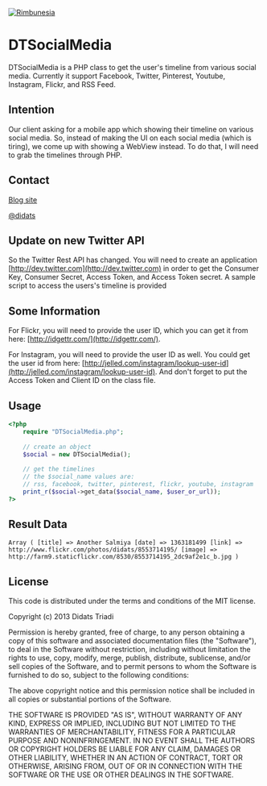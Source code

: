 [![Rimbunesia](http://rimbunesia.com/images/github-rimbunesia.png)](http://rimbunesia.com)

# DTSocialMedia

DTSocialMedia is a PHP class to get the user's timeline from various social media. Currently it support Facebook, Twitter, Pinterest, Youtube, Instagram, Flickr, and RSS Feed.

## Intention

Our client asking for a mobile app which showing their timeline on various social media. So, instead of making the UI on each social media (which is tiring), we come up with showing a WebView instead. To do that, I will need to grab the timelines through PHP. 

## Contact
[Blog site](http://didats.net)

[@didats](https://twitter.com/didats)

## Update on new Twitter API

So the Twitter Rest API has changed. You will need to create an application [http://dev.twitter.com](http://dev.twitter.com) in order to get the Consumer Key, Consumer Secret, Access Token, and Access Token secret. A sample script to access the  users's timeline is provided

## Some Information

For Flickr, you will need to provide the user ID, which you can get it from here: [http://idgettr.com/](http://idgettr.com/).

For Instagram, you will need to provide the user ID as well. You could get the user id from here: [http://jelled.com/instagram/lookup-user-id](http://jelled.com/instagram/lookup-user-id). And don't forget to put the Access Token and Client ID on the class file.


## Usage

```php
<?php
	require "DTSocialMedia.php";
	
	// create an object
	$social = new DTSocialMedia();
	
	// get the timelines
	// the $social_name values are:
	// rss, facebook, twitter, pinterest, flickr, youtube, instagram
	print_r($social->get_data($social_name, $user_or_url));
?>
```
## Result Data

```text
Array ( [title] => Another Salmiya [date] => 1363181499 [link] => http://www.flickr.com/photos/didats/8553714195/ [image] => http://farm9.staticflickr.com/8530/8553714195_2dc9af2e1c_b.jpg ) 
```

## License

This code is distributed under the terms and conditions of the MIT license.

Copyright (c) 2013 Didats Triadi

Permission is hereby granted, free of charge, to any person obtaining a copy of this software and associated documentation files (the "Software"), to deal in the Software without restriction, including without limitation the rights to use, copy, modify, merge, publish, distribute, sublicense, and/or sell copies of the Software, and to permit persons to whom the Software is furnished to do so, subject to the following conditions:

The above copyright notice and this permission notice shall be included in all copies or substantial portions of the Software.

THE SOFTWARE IS PROVIDED "AS IS", WITHOUT WARRANTY OF ANY KIND, EXPRESS OR IMPLIED, INCLUDING BUT NOT LIMITED TO THE WARRANTIES OF MERCHANTABILITY, FITNESS FOR A PARTICULAR PURPOSE AND NONINFRINGEMENT. IN NO EVENT SHALL THE AUTHORS OR COPYRIGHT HOLDERS BE LIABLE FOR ANY CLAIM, DAMAGES OR OTHER LIABILITY, WHETHER IN AN ACTION OF CONTRACT, TORT OR OTHERWISE, ARISING FROM, OUT OF OR IN CONNECTION WITH THE SOFTWARE OR THE USE OR OTHER DEALINGS IN THE SOFTWARE.

